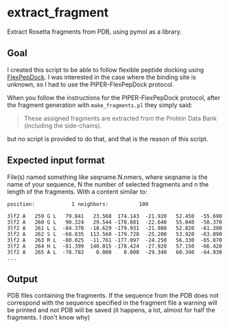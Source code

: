 # extract_fragment
Extract Rosetta fragments from PDB, using pymol as a library.

## Goal
I created this script to be able to follow flexible peptide docking using [FlexPepDock](https://www.rosettacommons.org/docs/latest/application_documentation/docking/flex-pep-dock). I was interested in the case where the binding site is unknown, so I had to use the PIPER-FlexPepDock protocol.

When you follow the instructions for the PIPER-FlexPepDock protocol, after the fragment generation with `make_fragments.pl` they simply said:

> These assigned fragments are extracted from the Protein Data Bank (including the side-chains).

but no script is provided to do that, and that is the reason of this script.

## Expected input format
File(s) named something like seqname.N.nmers, where seqname is the name of your sequence, N the number of selected fragments and n the length of the fragments.
With a content similar to:

```
position:            1 neighbors:          100

3lf2 A   259 G L   79.841   23.568  174.143  -21.920   52.450  -55.690
3lf2 A   260 G L   90.324   29.544 -178.881  -22.640   55.040  -58.370
3lf2 A   261 L L  -84.370  -18.629 -179.931  -21.980   52.820  -61.390
3lf2 A   262 S L  -68.835  113.560 -179.728  -25.200   53.920  -63.090
3lf2 A   263 R L  -80.025  -11.761 -177.097  -24.250   56.330  -65.870
3lf2 A   264 H L  -81.399  140.015 -178.424  -27.920   57.150  -66.420
3lf2 A   265 A L  -78.782    0.000    0.000  -29.340   60.340  -64.930
...
```

## Output
PDB files containing the fragments. If the sequence from the PDB does not correspond with the sequence specified in the fragment file a warning will be printed and not PDB will be saved (it happens, a lot, almost for half the fragments. I don't know why)

